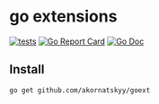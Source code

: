 # go extensions

[![tests](https://github.com/akornatskyy/goext/actions/workflows/tests.yaml/badge.svg)](https://github.com/akornatskyy/goext/actions/workflows/tests.yaml) [![Go Report Card](https://goreportcard.com/badge/github.com/akornatskyy/goext)](https://goreportcard.com/report/github.com/akornatskyy/goext) [![Go Doc](https://godoc.org/github.com/akornatskyy/goext?status.svg)](https://godoc.org/github.com/akornatskyy/goext)

## Install

```sh
go get github.com/akornatskyy/goext
```
